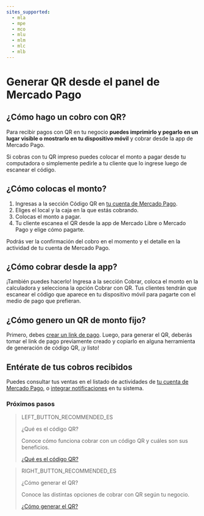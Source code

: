 ```yaml
---
sites_supported:
  - mla
  - mpe
  - mco
  - mlu
  - mlm
  - mlc
  - mlb
---
```



# Generar QR desde el panel de Mercado Pago

## ¿Cómo hago un cobro con QR?

Para recibir pagos con QR en tu negocio **puedes imprimirlo y pegarlo en un lugar visible o mostrarlo en tu dispositivo móvil** y cobrar desde la app de Mercado Pago.

Si cobras con tu QR impreso puedes colocar el monto a pagar desde tu computadora o simplemente pedirle a tu cliente que lo ingrese luego de escanear el código.


## ¿Cómo colocas el monto?

1. Ingresas a la sección Código QR en [tu cuenta de Mercado Pago](https://www.mercadopago.com.ar/qr-code/amount).
2. Eliges el local y la caja en la que estás cobrando.
3. Colocas el monto a pagar.
4. Tu cliente escanea el QR desde la app de Mercado Libre o Mercado Pago y elige cómo pagarte.

Podrás ver la confirmación del cobro en el momento y el detalle en la actividad de tu cuenta de Mercado Pago.

## ¿Cómo cobrar desde la app?

¡También puedes hacerlo! Ingresa a la sección Cobrar, coloca el monto en la calculadora y selecciona la opción Cobrar con QR. Tus clientes tendrán que escanear el código que aparece en tu dispositivo móvil para pagarte con el medio de pago que prefieran.

## ¿Cómo genero un QR de monto fijo? 

Primero, debes [crear un link de pago](https://www.mercadopago.com.ar/tools/create). Luego, para generar el QR, deberás tomar el link de pago previamente creado y copiarlo en alguna herramienta de generación de código QR, ¡y listo!

## Entérate de tus cobros recibidos

Puedes consultar tus ventas en el listado de actividades de [tu cuenta de Mercado Pago](https://www.mercadopago.com.ar/activities), o [integrar notificaciones](https://www.mercadopago.com.ar/developers/es/guides/notifications/ipn) en tu sistema.

### Próximos pasos


> LEFT_BUTTON_RECOMMENDED_ES
>
> ¿Qué es el código QR?
>
> Conoce cómo funciona cobrar con un código QR y cuáles son sus beneficios.
>
> [¿Qué es el código QR?](https://www.mercadopago.com.ar/developers/es/guides/qr-code/general-considerations/introduction/)


> RIGHT_BUTTON_RECOMMENDED_ES
>
> ¿Cómo generar el QR?
>
> Conoce las distintas opciones de cobrar con QR según tu negocio.
>
> [¿Cómo generar el QR?](https://www.mercadopago.com.ar/developers/es/guides/qr-code/general-considerations/integrations/)